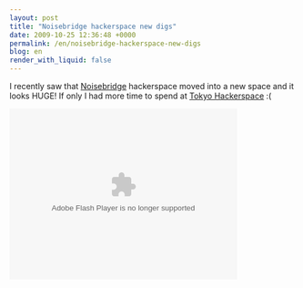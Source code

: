 ```yaml
---
layout: post
title: "Noisebridge hackerspace new digs"
date: 2009-10-25 12:36:48 +0000
permalink: /en/noisebridge-hackerspace-new-digs
blog: en
render_with_liquid: false
---
```


I recently saw that [Noisebridge](https://www.noisebridge.net/) hackerspace moved into a new space and it looks HUGE! If only I had more time to spend at [Tokyo Hackerspace](http://www.tokyohackerspace.org/) :(

<object width="400" height="300"> <param name="flashvars" value="offsite=true&lang=en-us&page_show_url=%2Fphotos%2Fbre%2Fsets%2F72157622653976350%2Fshow%2F&page_show_back_url=%2Fphotos%2Fbre%2Fsets%2F72157622653976350%2F&set_id=72157622653976350&jump_to="></param> <param name="movie" value="http://www.flickr.com/apps/slideshow/show.swf?v=71649"></param> <param name="allowFullScreen" value="true"></param><embed type="application/x-shockwave-flash" src="http://www.flickr.com/apps/slideshow/show.swf?v=71649" allowFullScreen="true" flashvars="offsite=true&lang=en-us&page_show_url=%2Fphotos%2Fbre%2Fsets%2F72157622653976350%2Fshow%2F&page_show_back_url=%2Fphotos%2Fbre%2Fsets%2F72157622653976350%2F&set_id=72157622653976350&jump_to=" width="400" height="300"></embed></object>